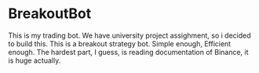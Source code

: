 # BreakoutBot
This is my trading bot. We have university project assighment, so i decided to build this. This is a breakout strategy bot. Simple enough, Efficient enough. 
The hardest part, I guess, is reading documentation of Binance, it is huge actually.
